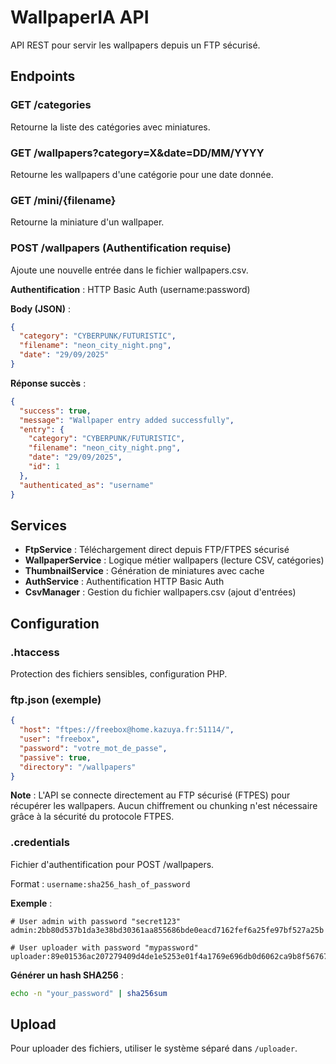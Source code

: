 # WallpaperIA API

API REST pour servir les wallpapers depuis un FTP sécurisé.

## Endpoints

### GET /categories
Retourne la liste des catégories avec miniatures.

### GET /wallpapers?category=X&date=DD/MM/YYYY
Retourne les wallpapers d'une catégorie pour une date donnée.

### GET /mini/{filename}
Retourne la miniature d'un wallpaper.

### POST /wallpapers (Authentification requise)
Ajoute une nouvelle entrée dans le fichier wallpapers.csv.

**Authentification** : HTTP Basic Auth (username:password)

**Body (JSON)** :
```json
{
  "category": "CYBERPUNK/FUTURISTIC",
  "filename": "neon_city_night.png",
  "date": "29/09/2025"
}
```

**Réponse succès** :
```json
{
  "success": true,
  "message": "Wallpaper entry added successfully",
  "entry": {
    "category": "CYBERPUNK/FUTURISTIC",
    "filename": "neon_city_night.png",
    "date": "29/09/2025",
    "id": 1
  },
  "authenticated_as": "username"
}
```

## Services

- **FtpService** : Téléchargement direct depuis FTP/FTPES sécurisé
- **WallpaperService** : Logique métier wallpapers (lecture CSV, catégories)
- **ThumbnailService** : Génération de miniatures avec cache
- **AuthService** : Authentification HTTP Basic Auth
- **CsvManager** : Gestion du fichier wallpapers.csv (ajout d'entrées)

## Configuration

### .htaccess
Protection des fichiers sensibles, configuration PHP.

### ftp.json (exemple)
```json
{
  "host": "ftpes://freebox@home.kazuya.fr:51114/",
  "user": "freebox",
  "password": "votre_mot_de_passe",
  "passive": true,
  "directory": "/wallpapers"
}
```

**Note** : L'API se connecte directement au FTP sécurisé (FTPES) pour récupérer les wallpapers. Aucun chiffrement ou chunking n'est nécessaire grâce à la sécurité du protocole FTPES.

### .credentials
Fichier d'authentification pour POST /wallpapers.

Format : `username:sha256_hash_of_password`

**Exemple** :
```
# User admin with password "secret123"
admin:2bb80d537b1da3e38bd30361aa855686bde0eacd7162fef6a25fe97bf527a25b

# User uploader with password "mypassword"
uploader:89e01536ac207279409d4de1e5253e01f4a1769e696db0d6062ca9b8f56767c8
```

**Générer un hash SHA256** :
```bash
echo -n "your_password" | sha256sum
```

## Upload

Pour uploader des fichiers, utiliser le système séparé dans `/uploader`.

